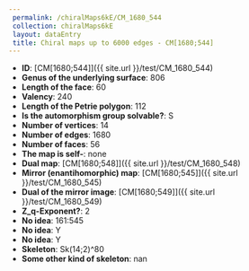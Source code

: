 ```yaml
--- 
 permalink: /chiralMaps6kE/CM_1680_544 
 collection: chiralMaps6kE
 layout: dataEntry
 title: Chiral maps up to 6000 edges - CM[1680;544]
---
```


- **ID**: [CM[1680;544]]({{ site.url }}/test/CM_1680_544)
- **Genus of the underlying surface**: 806
- **Length of the face**: 60
- **Valency**: 240
- **Length of the Petrie polygon**: 112
- **Is the automorphism group solvable?**: S
- **Number of vertices**: 14
- **Number of edges**: 1680
- **Number of faces**: 56
- **The map is self-**: none
- **Dual map**: [CM[1680;548]]({{ site.url }}/test/CM_1680_548)
- **Mirror (enantihomorphic) map**: [CM[1680;545]]({{ site.url }}/test/CM_1680_545)
- **Dual of the mirror image**: [CM[1680;549]]({{ site.url }}/test/CM_1680_549)
- **Z_q-Exponent?**: 2
- **No idea**:  161:545
- **No idea**: Y
- **No idea**: Y
- **Skeleton**: Sk(14;2)^80
- **Some other kind of skeleton**: nan
